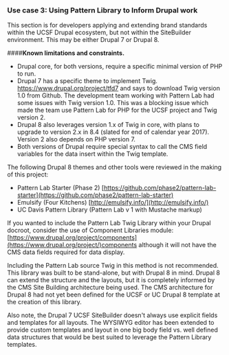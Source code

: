 ### Use case 3: Using Pattern Library to Inform Drupal work

This section is for developers applying and extending brand standards within the UCSF Drupal ecosystem, but not within the SiteBuilder environment. This may be either Drupal 7 or Drupal 8.

####**Known limitations and constraints.**

* Drupal core, for both versions, require a specific minimal version of PHP to run.
* Drupal 7 has a specific theme to implement Twig. https://www.drupal.org/project/tfd7 and says to download Twig version 1.0 from Github. The development team working with Pattern Lab had some issues with Twig version 1.0. This was a blocking issue which made the team use Pattern Lab for PHP for the UCSF project and Twig version 2.
* Drupal 8 also leverages version 1.x of Twig in core, with plans to upgrade to version 2.x in 8.4 (slated for end of calendar year 2017). Version 2 also depends on PHP version 7.
* Both versions of Drupal require special syntax to call the CMS field variables for the data insert within the Twig template.

The following Drupal 8 themes and other tools were reviewed in the making of this project:

* Pattern Lab Starter (Phase 2) [https://github.com/phase2/pattern-lab-starter](https://github.com/phase2/pattern-lab-starter)
* Emulsify (Four Kitchens) [http://emulsify.info/](http://emulsify.info/)
* UC Davis Pattern Library (Pattern Lab v 1 with Mustache markup)

If you wanted to include the Pattern Lab Twig Library within your Drupal docroot, consider the use of Component Libraries module: [https://www.drupal.org/project/components](https://www.drupal.org/project/)components although it will not have the CMS data fields required for data display.

Including the Pattern Lab source Twig in this method is not recommended. This library was built to be stand-alone, but with Drupal 8 in mind. Drupal 8 can extend the structure and the layouts, but it is completely informed by the CMS Site Building architecture being used. The CMS architecture for Drupal 8 had not yet been defined for the UCSF or UC Drupal 8 template at the creation of this library. 

Also note, the Drupal 7 UCSF SiteBuilder doesn't always use explicit fields and templates for all layouts. The WYSIWYG editor has been extended to provide custom templates and layout in one big body field vs. well defined data structures that would be best suited to leverage the Pattern Library templates.

